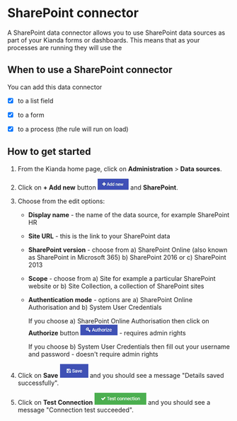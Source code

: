 # SharePoint connector

A SharePoint data connector allows you to use SharePoint data sources as part of your Kianda forms or dashboards. This means that as your processes are running they will use the 



## When to use a SharePoint connector

You can add this data connector
- [x] to a list field

- [x] to a form 

- [x] to a process (the rule will run on load)

  

## How to get started

1. From the Kianda home page, click on **Administration** > **Data sources**.

2. Click on **+ Add new** button ![Add new data connector button](images/addnew.png) and **SharePoint**.

3. Choose from the edit options:

   - **Display name** - the name of the data source, for example SharePoint HR

   - **Site URL** - this is the link to your SharePoint data 

   - **SharePoint version** - choose from a) SharePoint Online (also known as SharePoint in Microsoft 365) b) SharePoint 2016 or c) SharePoint 2013

   - **Scope** - choose from a) Site for example a particular SharePoint website or b) Site Collection, a collection of SharePoint sites

   - **Authentication mode** - options are a) SharePoint Online Authorisation and b) System User Credentials

     If you choose a) SharePoint Online Authorisation then click on **Authorize** button ![Authorize button](images/authorize.png) - requires admin rights

     If you choose b) System User Credentials then fill out your username and password - doesn't require admin rights
   
1. Click on **Save** ![Save button](images/save.png) and you should see a message "Details saved successfully".

5. Click on **Test Connection** ![Test Connection button](images/testconnection.png)  and you should see a message "Connection test succeeded".

     